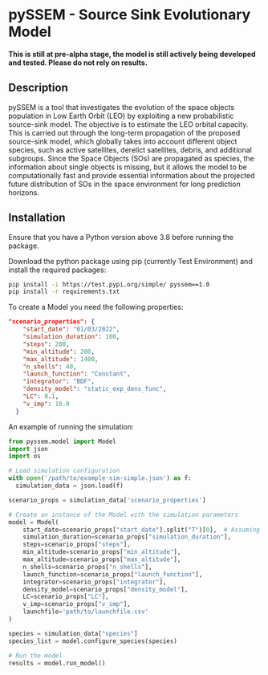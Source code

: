 # pySSEM - Source Sink Evolutionary Model

**This is still at pre-alpha stage, the model is still actively being developed and tested. Please do not rely on results.**

## Description

pySSEM is a tool that investigates the evolution of the space objects population in Low Earth Orbit (LEO) by exploiting a new probabilistic source-sink model. The objective is to estimate the LEO orbital capacity. This is carried out through the long-term propagation of the proposed source-sink model, which globally takes into account different object species, such as active satellites, derelict satellites, debris, and additional subgroups. Since the Space Objects (SOs) are propagated as species, the information about single objects is missing, but it allows the model to be computationally fast and provide essential information about the projected future distribution of SOs in the space environment for long prediction horizons.

## Installation

Ensure that you have a Python version above 3.8 before running the package. 

Download the python package using pip (currently Test Environment) and install the required packages:

```bash
pip install -i https://test.pypi.org/simple/ pyssem==1.0
pip install -r requirements.txt
```

To create a Model you need the following properties:
```json
"scenario_properties": {
    "start_date": "01/03/2022",   
    "simulation_duration": 100,              
    "steps": 200,                            
    "min_altitude": 200,                   
    "max_altitude": 1400,                   
    "n_shells": 40,                         
    "launch_function": "Constant", 
    "integrator": "BDF",                
    "density_model": "static_exp_dens_func", 
    "LC": 0.1,                             
    "v_imp": 10.0                          
  }
```

An example of running the simulation:
```python
from pyssem.model import Model
import json
import os

# Load simulation configuration
with open('/path/to/example-sim-simple.json') as f:
  simulation_data = json.load(f)

scenario_props = simulation_data['scenario_properties']

# Create an instance of the Model with the simulation parameters
model = Model(
    start_date=scenario_props["start_date"].split("T")[0],  # Assuming date is in ISO format
    simulation_duration=scenario_props["simulation_duration"],
    steps=scenario_props["steps"],
    min_altitude=scenario_props["min_altitude"],
    max_altitude=scenario_props["max_altitude"],
    n_shells=scenario_props["n_shells"],
    launch_function=scenario_props["launch_function"],
    integrator=scenario_props["integrator"],
    density_model=scenario_props["density_model"],
    LC=scenario_props["LC"],
    v_imp=scenario_props["v_imp"],
    launchfile='path/to/launchfile.csv'
)

species = simulation_data["species"]
species_list = model.configure_species(species)

# Run the model
results = model.run_model()
```




